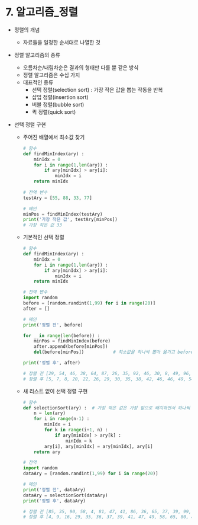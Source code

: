 # 7. 알고리즘_정렬

- 정렬의 개념
    - 자료들을 일정한 순서대로 나열한 것
    
- 정렬 알고리즘의 종류
    - 오름차순/내림차순은 결과의 형태만 다를 뿐 같은 방식
    - 정렬 알고리즘은 수십 가지
    - 대표적인 종류
        - 선택 정렬(selection sort) : 가장 작은 값을 뽑는 작동을 반복
        - 삽입 정렬(insertion sort)
        - 버블 정렬(bubble sort)
        - 퀵 정렬(quick sort)
    
- 선택 정렬 구현
    - 주어진 배열에서 최소값 찾기
        
        ```python
        # 함수
        def findMinIndex(ary) :
            minIdx = 0
            for i in range(1,len(ary)) :
                if ary[minIdx] > ary[i]:
                    minIdx = i
            return minIdx
                    
        # 전역 변수
        testAry = [55, 88, 33, 77]
        
        # 메인
        minPos = findMinIndex(testAry)
        print('가장 작은 값', testAry[minPos])
        # 가장 작은 값 33
        ```
        
    
    - 기본적인 선택 정렬
        
        ```python
        # 함수
        def findMinIndex(ary) :
            minIdx = 0
            for i in range(1,len(ary)) :
                if ary[minIdx] > ary[i]:
                    minIdx = i
            return minIdx
        
        # 전역 변수
        import random
        before = [random.randint(1,99) for i in range(20)]
        after = []
        
        # 메인
        print('정렬 전', before)
        
        for _ in range(len(before)) :
            minPos = findMinIndex(before)
            after.append(before[minPos])
            del(before[minPos])           # 최소값을 하나씩 뽑아 옮기고 before 리스트에서 삭제
        
        print('정렬 후', after)
        
        # 정렬 전 [29, 54, 46, 38, 64, 87, 26, 35, 92, 46, 30, 8, 49, 96, 22, 20, 5, 7, 42, 77]
        # 정렬 후 [5, 7, 8, 20, 22, 26, 29, 30, 35, 38, 42, 46, 46, 49, 54, 64, 77, 87, 92, 96]
        ```
        
    
    - 새 리스트 없이 선택 정렬 구현
        
        ```python
        # 함수
        def selectionSort(ary) :  # 가장 작은 값은 가장 앞으로 배치하면서 하나씩 값을 줄이며 반복
            n = len(ary)
            for i in range(n-1) :
                minIdx = i
                for k in range(i+1, n) :
                    if ary[minIdx] > ary[k] :
                        minIdx = k         
                ary[i], ary[minIdx] = ary[minIdx], ary[i]    
            return ary
        
        # 전역
        import random
        dataAry = [random.randint(1,99) for i in range(20)]
        
        # 메인
        print('정렬 전', dataAry)
        dataAry = selectionSort(dataAry)
        print('정렬 후', dataAry)
        
        # 정렬 전 [85, 35, 90, 58, 4, 81, 47, 41, 86, 36, 65, 37, 39, 99, 49, 80, 16, 95, 29, 9]
        # 정렬 후 [4, 9, 16, 29, 35, 36, 37, 39, 41, 47, 49, 58, 65, 80, 81, 85, 86, 90, 95, 99]
        ```